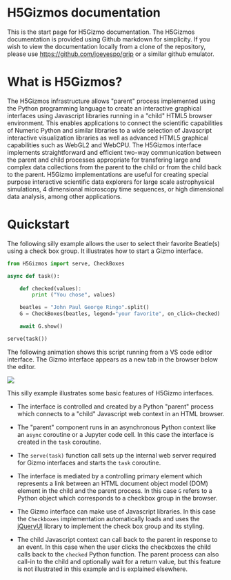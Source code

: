 
# H5Gizmos documentation

This is the start page for H5Gizmo documentation.
The H5Gizmos documentation is provided using Github markdown for simplicity.
If you wish to view the documentation locally from a clone of the repository,
please use
<a href="https://github.com/joeyespo/grip">https://github.com/joeyespo/grip</a>
or a similar github emulator.

# What is H5Gizmos?

The H5Gizmos infrastructure
allows "parent" process implemented using the Python programming language to create an interactive graphical interfaces using
Javascript libraries running in a "child" HTML5 browser environment. This enables applications to connect the scientific capabilities of
Numeric Python and similar libraries to a wide selection of Javascript interactive visualization libraries as well as advanced HTML5
graphical capabilities such as WebGL2 and WebCPU. The H5Gizmos interface implements straightforward and efficient two-way
communication between the parent and child processes appropriate for transfering large and complex data collections from the parent
to the child or from the child back to the parent. H5Gizmo implementations are useful for creating special purpose interactive scientific
data explorers for large scale astrophysical simulations, 4 dimensional microscopy time sequences, or high dimensional data analysis,
among other applications.

# Quickstart

The following silly example allows the user to select their favorite Beatle(s)
using a check box group.  It illustrates how to start a Gizmo interface.

```Python
from H5Gizmos import serve, CheckBoxes

async def task():

    def checked(values):
        print ("You chose", values)

    beatles = "John Paul George Ringo".split()
    G = CheckBoxes(beatles, legend="your favorite", on_click=checked)

    await G.show()

serve(task())
```
The following animation shows this script running from a VS code editor interface.
The Gizmo interface appears as a new tab in the browser below the editor.

<img src="demo2.gif">

This silly example illustrates some basic features of H5Gizmo interfaces.

- The interface is controlled and created by a Python "parent" process which
connects to a "child" Javascript web context in an HTML browser.

- The "parent" component runs in an asynchronous 
Python context like an `async` coroutine or a Jupyter code cell.
In this case the interface is created in the `task` coroutine.

- The `serve(task)` function call sets up the internal web server required
for Gizmo interfaces and starts the `task` coroutine.

- The interface is mediated by a controlling primary element which represents a link
between an HTML document object model (DOM) element in the child and the parent process.
In this case `G` refers to a Python object which corresponds to a checkbox group
in the browser.

- The Gizmo interface can make use of Javascript libraries.  In this case
the `Checkboxes` implementation automatically loads and uses the
<a href="https://jqueryui.com/">jQueryUI</a> library to implement the
check box group and its styling.

- The child Javascript context can call back to the parent in response to an event.
In this case when the user clicks the checkboxes the child calls back to the `checked`
Python function.  The parent process can also call-in to the child and optionally
wait for a return value, but this feature is not illustrated in this example and
is explained elsewhere.